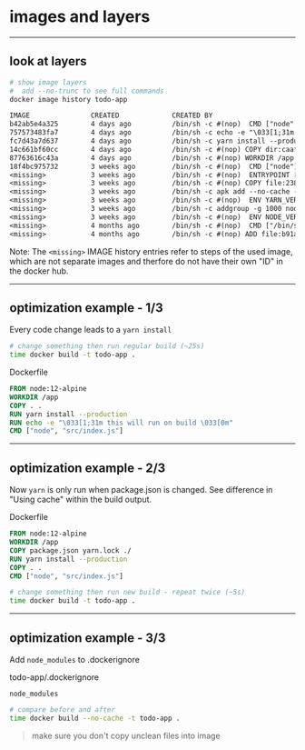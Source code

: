 # images and layers

----

## look at layers

```bash
# show image layers
#  add --no-trunc to see full commands
docker image history todo-app
```

```txt
IMAGE               CREATED             CREATED BY                                      SIZE        
b42ab5e4a325        4 days ago          /bin/sh -c #(nop)  CMD ["node" "src/index.js…   0B                  
757573483fa7        4 days ago          /bin/sh -c echo -e "\033[1;31m this will run…   0B                  
fc7d43a7d637        4 days ago          /bin/sh -c yarn install --production            85.2MB              
14c661bf60cc        4 days ago          /bin/sh -c #(nop) COPY dir:caaf25cfb2658deb7…   58MB                
87763616c43a        4 days ago          /bin/sh -c #(nop) WORKDIR /app                  0B                  
18f4bc975732        3 weeks ago         /bin/sh -c #(nop)  CMD ["node"]                 0B                  
<missing>           3 weeks ago         /bin/sh -c #(nop)  ENTRYPOINT ["docker-entry…   0B                  
<missing>           3 weeks ago         /bin/sh -c #(nop) COPY file:238737301d473041…   116B                
<missing>           3 weeks ago         /bin/sh -c apk add --no-cache --virtual .bui…   7.62MB              
<missing>           3 weeks ago         /bin/sh -c #(nop)  ENV YARN_VERSION=1.22.4      0B                  
<missing>           3 weeks ago         /bin/sh -c addgroup -g 1000 node     && addu…   76.1MB              
<missing>           3 weeks ago         /bin/sh -c #(nop)  ENV NODE_VERSION=12.18.3     0B                  
<missing>           4 months ago        /bin/sh -c #(nop)  CMD ["/bin/sh"]              0B                  
<missing>           4 months ago        /bin/sh -c #(nop) ADD file:b91adb67b670d3a6f…   5.61MB 
```

Note: 
The `<missing>` IMAGE history entries refer to steps of the used image, which are not separate images and therfore do not have their own "ID" in the docker hub.

----

## optimization example - 1/3

Every code change leads to a `yarn install`

```bash
# change something then run regular build (~25s)
time docker build -t todo-app . 
```

Dockerfile
```Dockerfile
FROM node:12-alpine
WORKDIR /app
COPY . .
RUN yarn install --production
RUN echo -e "\033[1;31m this will run on build \033[0m"
CMD ["node", "src/index.js"]
```

----

## optimization example - 2/3

Now `yarn` is only run when package.json is changed.
See difference in "Using cache" within the build output.

Dockerfile
```Dockerfile
FROM node:12-alpine
WORKDIR /app
COPY package.json yarn.lock ./
RUN yarn install --production
COPY . .
CMD ["node", "src/index.js"]
```

```bash
# change something then run new build - repeat twice (~5s)
time docker build -t todo-app . 
```

----

## optimization example - 3/3

Add `node_modules` to .dockerignore

todo-app/.dockerignore
```
node_modules
```

```bash
# compare before and after
time docker build --no-cache -t todo-app .
```

> make sure you don't copy unclean files into image

